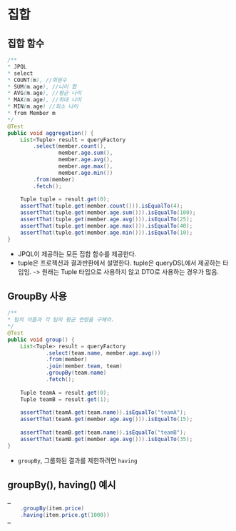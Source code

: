 # 집합

## 집합 함수

```java
/**
* JPQL
* select
* COUNT(m), //회원수
* SUM(m.age), //나이 합
* AVG(m.age), //평균 나이
* MAX(m.age), //최대 나이
* MIN(m.age) //최소 나이
* from Member m
*/
@Test
public void aggregation() {
	List<Tuple> result = queryFactory
		.select(member.count(),
				member.age.sum(),
				member.age.avg(),
				member.age.max(),
				member.age.min())
		.from(member)
		.fetch();
		
	Tuple tuple = result.get(0);
	assertThat(tuple.get(member.count())).isEqualTo(4);
	assertThat(tuple.get(member.age.sum())).isEqualTo(100);
	assertThat(tuple.get(member.age.avg())).isEqualTo(25);
	assertThat(tuple.get(member.age.max())).isEqualTo(40);
	assertThat(tuple.get(member.age.min())).isEqualTo(10);
}
```

- JPQL이 제공하는 모든 집합 함수를 제공한다.
- tuple은 프로젝션과 결과반환에서 설명한다.
tuple은 queryDSL에서 제공하는 타입임. -> 원래는 Tuple 타입으로 사용하지 않고 DTO로 사용하는 경우가 많음.

## GroupBy 사용

```java
/**
* 팀의 이름과 각 팀의 평균 연령을 구해라.
*/
@Test
public void group() {
	List<Tuple> result = queryFactory
			.select(team.name, member.age.avg())
			.from(member)
			.join(member.team, team)
			.groupBy(team.name)
			.fetch();
	
	Tuple teamA = result.get(0);
	Tuple teamB = result.get(1);
	
	assertThat(teamA.get(team.name)).isEqualTo("teamA");
	assertThat(teamA.get(member.age.avg())).isEqualTo(15);
	
	assertThat(teamB.get(team.name)).isEqualTo("teamB");
	assertThat(teamB.get(member.age.avg())).isEqualTo(35);
}
```

- `groupBy`, 그룹화된 결과를 제한하려면 `having`

## groupBy(), having() 예시

```java
…
	.groupBy(item.price)
	.having(item.price.gt(1000))
…
```
